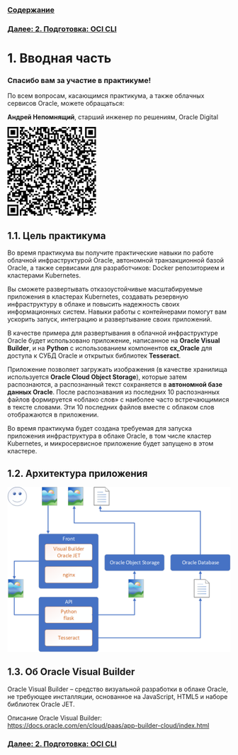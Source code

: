 ### [Содержание](../../README.md)
### [Далее: 2. Подготовка: OCI CLI](p2.md)

# 1. Вводная часть

### Спасибо вам за участие в практикуме!

По всем вопросам, касающимся практикума, а также облачных сервисов Oracle, можете обращаться:

**Андрей Непомнящий**, старший инженер по решениям, Oracle Digital

<img src="media/qr.png" width="200" />

## 1.1. Цель практикума

Во время практикума вы получите практические навыки по работе облачной инфраструктурой Oracle, автономной транзакционной базой Oracle, а также сервисами для разработчиков: Docker репозиторием и кластерами Kubernetes.

Вы сможете развертывать отказоустойчивые масштабируемые приложения в кластерах Kubernetes, создавать резервную инфраструктуру в облаке и повысить надежность своих информационных систем. Навыки работы с контейнерами помогут вам ускорить запуск, интеграцию и развертывание своих приложений.

В качестве примера для развертывания в облачной инфраструктуре Oracle будет использовано приложение, написанное на **Oracle Visual Builder**, и на **Python** с использованием компонентов **cx\_Oracle** для доступа к СУБД Oracle и открытых библиотек **Tesseract**.

Приложение позволяет загружать изображения (в качестве хранилища используется **Oracle Cloud Object Storage**), которые затем распознаются, а распознанный текст сохраняется в **автономной базе данных Oracle**. После распознавания из последних 10 распознанных файлов формируется «облако слов» с наиболее часто встречающимися в тексте словами. Эти 10 последних файлов вместе с облаком слов отображаются в приложении.

Во время практикума будет создана требуемая для запуска приложения инфраструктура в облаке Oracle, в том числе кластер Kubernetes, и микросервисное приложение будет запущено в этом кластере.

## 1.2. Архитектура приложения

![](media/p1/image1.png)

## 1.3. Об Oracle Visual Builder

Oracle Visual Builder – средство визуальной разработки в облаке Oracle, не требующее инсталляции, основанное на JavaScript, HTML5 и наборе библиотек Oracle JET.

Описание Oracle Visual Builder:
https://docs.oracle.com/en/cloud/paas/app-builder-cloud/index.html

### [Далее: 2. Подготовка: OCI CLI](p2.md)
